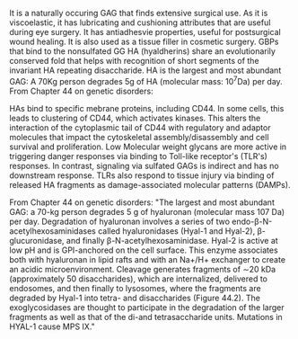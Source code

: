 It is a naturally occuring GAG that finds extensive surgical use. As it is viscoelastic, it has lubricating and cushioning attributes that are useful during eye surgery. It has antiadhesvie properties, useful for postsurgical wound healing. It is also used as a tissue filler in cosmetic surgery. GBPs that bind to the nonsulfated GG HA (hyaldherins) share an evolutionarily conserved fold that helps with recognition of short segments of the invariant HA repeating disaccharide. HA is the largest and most abundant GAG: A 70Kg person degrades 5g of HA (molecular mass: 10<sup>7</sup>Da) per day. From Chapter 44 on genetic disorders: 

HAs bind to specific mebrane proteins, including CD44. In some cells, this leads to clustering of CD44, which activates kinases. This alters the interaction of  the cytoplasmic tail of CD44 with regulatory and adaptor molecules that impact the cytoskeletal assembly/disassembly and cell survival and proliferation. Low Molecular weight glycans are more active in triggering danger responses via binding to Toll-like receptor's (TLR's) responses. In contrast, signaling via sulfated GAGs is indirect and has no downstream response. TLRs also respond to tissue injury via binding of released HA fragments as damage-associated molecular patterns (DAMPs).

From Chapter 44 on genetic disorders: "The largest and most abundant GAG: a 70-kg person degrades 5 g of hyaluronan (molecular mass 107 Da) per day. Degradation of hyaluronan involves a series of two endo-β-N-acetylhexosaminidases called hyaluronidases (Hyal-1 and Hyal-2), β-glucuronidase, and finally β-N-acetylhexosaminidase. Hyal-2 is active at low pH and is GPI-anchored on the cell surface. This enzyme associates both with hyaluronan in lipid rafts and with an Na+/H+ exchanger to create an acidic microenvironment. Cleavage generates fragments of ∼20 kDa (approximately 50 disaccharides), which are internalized, delivered to endosomes, and then finally to lysosomes, where the fragments are degraded by Hyal-1 into tetra- and disaccharides (Figure 44.2). The exoglycosidases are thought to participate in the degradation of the larger fragments as well as that of the di-and tetrasaccharide units. Mutations in HYAL-1 cause MPS IX."
